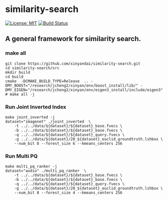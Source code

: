 similarity-search
==============
[![License: MIT](https://img.shields.io/badge/License-MIT-yellow.svg)](https://github.com/xinyandai/similarity-search/blob/master/LICENSE)
[![Build Status](https://travis-ci.com/xinyandai/similarity-search.svg?token=rQzxktTxAXqqyNh8ZrSa&branch=master)](https://travis-ci.com/xinyandai/similarity-search)
## A general framework for similarity search.
### make all  
    git clone https://github.com/xinyandai/similarity-search.git
    cd similarity-search/src
    mkdir build
    cd build
    cmake  -DCMAKE_BUILD_TYPE=Release  .. -DMY_BOOST="/research/jcheng2/xinyan/env/boost_install/lib/" -DMY_EIGEN="/research/jcheng2/xinyan/env/eigen3_install/include/eigen3"
    # make all -j

### Run Joint Inverted Index

    make joint_inverted -j
    dataset="imagenet" ./joint_inverted  \
        -t ../../data/${dataset}/${dataset}_base.fvecs \
        -b ../../data/${dataset}/${dataset}_base.fvecs \
        -q ../../data/${dataset}/${dataset}_query.fvecs \
        -g ../../data/${dataset}/20_${dataset}_euclid_groundtruth.lshbox \
        --num_bit 8 --forest_size 6 --kmeans_centers 256

### Run Multi PQ
    make multi_pq_ranker -j
    dataset="audio" ./multi_pq_ranker  \
        -t ../../data/${dataset}/${dataset}_base.fvecs \
        -b ../../data/${dataset}/${dataset}_base.fvecs \
        -q ../../data/${dataset}/${dataset}_query.fvecs \
        -g ../../data/${dataset}/20_${dataset}_euclid_groundtruth.lshbox \
        --num_bit 8 --forest_size 4 --kmeans_centers 256
        
